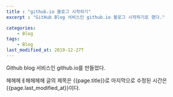 ```yaml
---
title : "github.io 블로그 시작하기"
excerpt : "GitHub Blog 서비스인 github.io 블로그 시작하기로 했다."

categories:
    - Blog
tags:
    - Blog
last_modified_at: 2019-12-27T
---
```


Github blog 서비스인 github.io를 만들었다.

헤헤헤ㅔ헤헤헤헤 
글의 제목은 {{page.title}}로
마지막으로 수정된 시간은 {{page.last_modified_at}}이다.